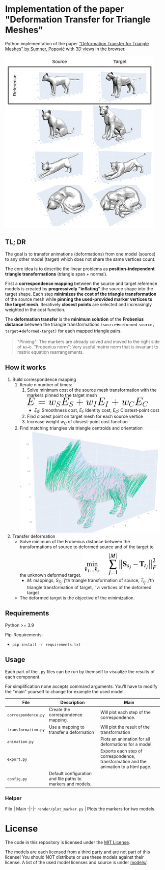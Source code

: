 # Implementation of the paper "Deformation Transfer for Triangle Meshes"

Python implementation of the paper ["Deformation Transfer for Triangle Meshes" by Sumner, Popović](http://people.csail.mit.edu/sumner/research/deftransfer/Sumner2004DTF.pdf) with 3D views in the browser.

 ![alt text](img/example.png "Example")

## TL; DR

The goal is to transfer animations (deformations) from one model (source) to any other model (target) which does not share the same vertices count.

The core idea is to describe the linear problems as **position-independent triangle transformations** (triangle span + normal).

First a **correspondence mapping** between the source and target reference models is created by **progressively "inflating"** the source shape into the target shape. Each step **minimizes the cost of the triangle transformation** of the source mesh while **pinning the used-provided marker vertices to the target mesh**.
Iteratively **closest points** are selected and increasingly weighted in the cost function.


The **deformation transfer** is the **minimum solution** of the **Frobenius distance** between the triangle transformations `(source🠊deformed-source, target🠊deformed-target)` for each mapped triangle pairs.

> "Pinning": The markers are already solved and moved to the right side of `Ax=b`.
> "Frobenius norm": Very useful matrix norm that is invariant to matrix equation rearrangements.


## How it works


1. Build correspondence mapping
    1. Iterate n number of times:
        1. Solve minimum cost of the source mesh transformation with the markers pinned to the target mesh
        ![alt text](img/eq_cost_correspondence.png "Cost in Correspondence")
           - *E<sub>S</sub>*: Smoothness cost, *E<sub>I</sub>*: Identity cost, *E<sub>C</sub>*: Clostest-point cost
        2. Find closest point on target mesh for each source vertice
        3. Increase weight *w<sub>C</sub>* of closest-point cost function
    2. Find matching triangles via triangle centroids and orientation
   ![alt text](img/correspondence.png "Correspondence")
2. Transfer deformation
    - Solve minimum of the Frobenius distance between the transformations of source to deformed source and of the target to the unknown deformed target.
    ![alt text](img/eq_cost_transfer.png "Cost in Transfer")
      - *M*: mappings, *S<sub>S<sub>j</sub></sub>*: j'th triangle transformation of source, *T<sub>t<sub>j</sub></sub>*: j'th triangle transformation of target, *&tilde;v*: vertices of the deformed target 
    - The deformed target is the objective of the minimization.








## Requirements

Python >= 3.9

Pip-Requirements:
- `pip install -r requirements.txt`


## Usage

Each part of the `.py` files can be run by themself to visualize the results of each component.

For simplification none accepts command arguments. 
You'll have to modify the "main" yourself to change for example the used model.

File | Description | Main
-|-|-
`correspondence.py` | Create the correspondence mapping. | Will plot each step of the correspondence.
`transformation.py` | Use a mapping to transfer a deformation | Will plot the result of the transformation
`animation.py` | | Plots an animation for all deformations for a model.
`export.py` | | Exports each step of correspondence, transformation and the animation to a html page.
`config.py` | Default configuration and file paths to markers and models. |

### Helper

File | Main
-|-|-
`render/plot_marker.py` | Plots the markers for two models.



# License
The code in this repository is licensed under the [MIT License](LICENSE).

The models are each licensed from a third party and are not part of this license!
You should NOT distribute or use these models against their license.
A list of the used model licenses and source is under [models/](models/).
